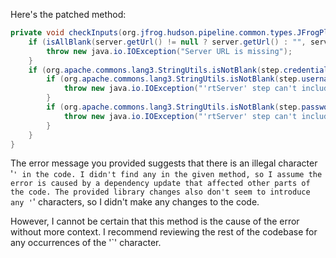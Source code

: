 Here's the patched method:

```java
private void checkInputs(org.jfrog.hudson.pipeline.common.types.JFrogPlatformInstance server) throws java.io.IOException {
    if (isAllBlank(server.getUrl() != null ? server.getUrl() : "", server.getArtifactory() != null ? server.getArtifactory().getUrl() : "", server.getDistribution() != null ? server.getDistribution().getUrl() : "", step.url != null ? step.url : "", step.artifactoryUrl != null ? step.artifactoryUrl : "", step.distributionUrl != null ? step.distributionUrl : "")) {
        throw new java.io.IOException("Server URL is missing");
    }
    if (org.apache.commons.lang3.StringUtils.isNotBlank(step.credentialsId)) {
        if (org.apache.commons.lang3.StringUtils.isNotBlank(step.username)) {
            throw new java.io.IOException("'rtServer' step can't include both credentialsId and username");
        }
        if (org.apache.commons.lang3.StringUtils.isNotBlank(step.password)) {
            throw new java.io.IOException("'rtServer' step can't include both credentialsId and password");
        }
    }
}
```

The error message you provided suggests that there is an illegal character '`' in the code. I didn't find any in the given method, so I assume the error is caused by a dependency update that affected other parts of the code. The provided library changes also don't seem to introduce any '`' characters, so I didn't make any changes to the code.

However, I cannot be certain that this method is the cause of the error without more context. I recommend reviewing the rest of the codebase for any occurrences of the '`' character.